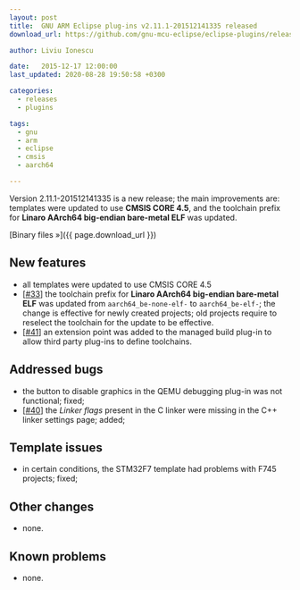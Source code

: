 ```yaml
---
layout: post
title:  GNU ARM Eclipse plug-ins v2.11.1-201512141335 released
download_url: https://github.com/gnu-mcu-eclipse/eclipse-plugins/releases/tag/v2.11.1-201512141335

author: Liviu Ionescu

date:   2015-12-17 12:00:00
last_updated: 2020-08-28 19:50:58 +0300

categories:
  - releases
  - plugins

tags:
  - gnu
  - arm
  - eclipse
  - cmsis
  - aarch64

---
```


Version 2.11.1-201512141335 is a new release; the main improvements are: templates were updated to use **CMSIS CORE 4.5**, and the toolchain prefix for **Linaro AArch64 big-endian bare-metal ELF** was updated.

[Binary files »]({{ page.download_url }})

## New features

- all templates were updated to use CMSIS CORE 4.5
- [[#33](https://github.com/gnu-mcu-eclipse/eclipse-plugins/issues/33)] the toolchain prefix for **Linaro AArch64 big-endian bare-metal ELF** was updated from `aarch64_be-none-elf-` to `aarch64_be-elf-`; the change is effective for newly created projects; old projects require to reselect the toolchain for the update to be effective.
- [[#41](https://github.com/gnu-mcu-eclipse/eclipse-plugins/issues/41)] an extension point was added to the managed build plug-in to allow third party plug-ins to define toolchains.

## Addressed bugs

- the button to disable graphics in the QEMU debugging plug-in was not functional; fixed;
- [[#40](https://github.com/gnu-mcu-eclipse/eclipse-plugins/issues/40)] the _Linker flags_ present in the C linker were missing in the C++ linker settings page; added;

## Template issues

- in certain conditions, the STM32F7 template had problems with F745 projects; fixed;

## Other changes

- none.

## Known problems

- none.
